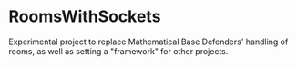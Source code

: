 # RoomsWithSockets
Experimental project to replace Mathematical Base Defenders' handling of rooms, as well as setting a "framework" for other projects.
